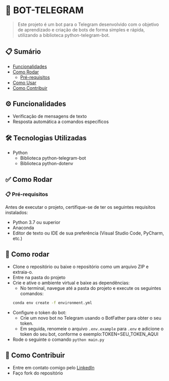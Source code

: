 # 🚀 BOT-TELEGRAM

> Este projeto é um bot para o Telegram desenvolvido com o objetivo de aprendizado e criação de bots de forma simples e rápida, utilizando a biblioteca python-telegram-bot.


## 📋 Sumário
- [Funcionalidades](#funcionalidades)
- [Como Rodar](#como-rodar)
  - [Pré-requisitos](#pré-requisitos)
- [Como Usar](#como-usar)
- [Como Contribuir](#como-contribuir)


## ⚙️ Funcionalidades
- Verificação de mensagens de texto
- Resposta automática a comandos específicos

## 🛠 Tecnologias Utilizadas
- Python
    - Biblioteca python-telegram-bot
    - Biblioteca python-dotenv

## ✅ Como Rodar
### 📋 Pré-requisitos
Antes de executar o projeto, certifique-se de ter os seguintes requisitos instalados:

- Python 3.7 ou superior
- Anaconda
- Editor de texto ou IDE de sua preferência (Visual Studio Code, PyCharm, etc.)

## 🚀 Como rodar
 - Clone o repositório ou baixe o repositório como um arquivo ZIP e extraia-o.
 - Entre na pasta do projeto
 - Crie e ative o ambiente virtual e baixe as dependências:
    - No terminal, navegue até a pasta do projeto e execute os seguintes comandos:
    ```bash
    conda env create -f environment.yml
    ```
- Configure o token do bot:
    - Crie um novo bot no Telegram usando o BotFather para obter o seu token.
    - Em seguida, renomeie o arquivo ``.env.example`` para `.env` e adicione o token do seu bot, conforme o exemplo:TOKEN=SEU_TOKEN_AQUI
- Rode o seguinte o comando ```python main.py```


## 🤔 Como Contribuir

- Entre em contato comigo pelo [LinkedIn](https://www.linkedin.com/in/matheus-rodrigues-mrj/)
- Faço fork do repositório